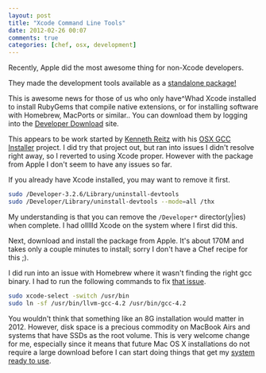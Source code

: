 ```yaml
---
layout: post
title: "Xcode Command Line Tools"
date: 2012-02-26 00:07
comments: true
categories: [chef, osx, development]
---
```


Recently, Apple did the most awesome thing for non-Xcode developers.

They made the development tools available as a
[standalone package!](https://developer.apple.com/library/ios/#documentation/DeveloperTools/Conceptual/WhatsNewXcode/Articles/xcode_4_3.html)

This is awesome news for those of us who only have^Whad Xcode
installed to install RubyGems that compile native extensions, or for
installing software with Homebrew, MacPorts or similar.. You can
download them by logging into the
[Developer Download](https://developer.apple.com/downloads) site.

This appears to be work started by
[Kenneth Reitz](http://kennethreitz.com/xcode-gcc-and-homebrew.html)
with his
[OSX GCC Installer](https://github.com/kennethreitz/osx-gcc-installer/)
project. I did try that project out, but ran into issues I didn't
resolve right away, so I reverted to using Xcode proper. However with
the package from Apple I don't seem to have any issues so far.

If you already have Xcode installed, you may want to remove it first.

```sh
sudo /Developer-3.2.6/Library/uninstall-devtools
sudo /Developer/Library/uninstall-devtools --mode=all /thx
```

My understanding is that you can remove the `/Developer*`
director(y|ies) when complete. I had ollllld Xcode on the system where
I first did this.

Next, download and install the package from Apple. It's about 170M and
takes only a couple minutes to install; sorry I don't have a Chef
recipe for this ;).

I did run into an issue with Homebrew where it wasn't finding the
right gcc binary. I had to run the following commands to fix
[that issue](https://github.com/mxcl/homebrew/issues/10245).

```sh
sudo xcode-select -switch /usr/bin
sudo ln -sf /usr/bin/llvm-gcc-4.2 /usr/bin/gcc-4.2
```

You wouldn't think that something like an 8G installation would matter
in 2012. However, disk space is a precious commodity on MacBook Airs
and systems that have SSDs as the root volume. This is very welcome
change for me, especially since it means that future Mac OS X
installations do not require a large download before I can start doing
things that get my
[system ready to use](http://jtimberman.housepub.org/blog/2011/04/03/managing-my-workstations-with-chef/).
